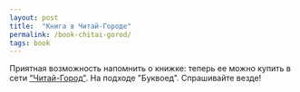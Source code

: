 ```yaml
---
layout: post
title:  "Книга в Читай-Городе"
permalink: /book-chitai-gorod/
tags: book
---
```


[chitai-gorod]: https://www.chitai-gorod.ru/catalog/book/1267534/

Приятная возможность напомнить о книжке: теперь ее можно купить в сети
["Читай-Город"][chitai-gorod]. На подходе "Буквоед". Спрашивайте везде!
